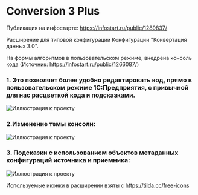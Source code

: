 # Conversion 3 Plus

Публикация на инфостарте: https://infostart.ru/public/1289837/

Расширение для типовой конфигурации Конфигурации "Конвертация данных 3.0".

На формы алгоритмов в пользовательском режиме, внедрена консоль кода (Источник: https://infostart.ru/public/1266087/)

### 1. Это позволяет более удобно редактировать код, прямо в пользовательском режиме 1С:Предприятия, с привычной для нас расцветкой кода и подсказками.

![Иллюстрация к проекту](https://github.com/ViktorErmakov/Conversion3.0.1/raw/master/screenshots/Console.gif) 



### 2.Изменение темы консоли:

![Иллюстрация к проекту](https://github.com/ViktorErmakov/Conversion3.0.1/raw/master/screenshots/Theme.gif)



### 3. Подсказки с использованием объектов метаданных конфигураций источника и приемника:

![Иллюстрация к проекту](https://github.com/ViktorErmakov/Conversion3.0.1/raw/master/screenshots/Meta.gif)



Используемые иконки в расширении взяты с https://tilda.cc/free-icons
